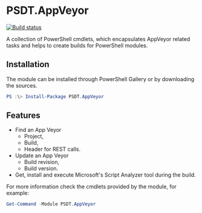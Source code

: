# PSDT.AppVeyor

[![Build status](https://ci.appveyor.com/api/projects/status/7g516a9qeeu9ah7h/branch/master?svg=true&passingText=Build%20Passing&failingText=Build%20Failing&pendingText=Build%20Pending)](https://ci.appveyor.com/project/codecraft-team/PSDT.AppVeyor)

A collection of PowerShell cmdlets, which encapsulates AppVeyor related tasks and helps to create builds for PowerShell modules.

## Installation

The module can be installed through PowerShell Gallery or by downloading the sources.

```powershell
PS :\> Install-Package PSDT.AppVeyor
```

## Features

- Find an App Veyor
  - Project,
  - Build,
  - Header for REST calls.
- Update an App Veyor
  - Build revision,
  - Build version.
- Get, install and execute Microsoft's Script Analyzer tool during the build.

For more information check the cmdlets provided by the module, for example:

```powershell
Get-Command -Module PSDT.AppVeyor
```